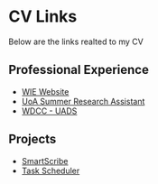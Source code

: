 
# CV Links

Below are the links realted to my CV

## Professional Experience

- [WIE Website]([url](https://wie-web-app.vercel.app/))
- [UoA Summer Research Assistant]([url](https://veracity.wgtn.ac.nz/wp-content/uploads/2023/04/Exploring-the-conversations-around-trust-in-software-development-Summer-Research-Presentation-1.pdf))
- [WDCC - UADS]([url](https://wdcc-uads-member-app-v2-staging.fly.dev/))


## Projects

- [SmartScribe]([url](https://github.com/AShenoy16/smart-scribe))
- [Task Scheduler]([url](https://github.com/AShenoy16/task-scheduler))
